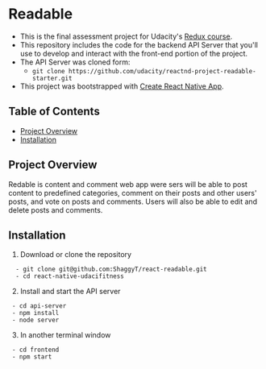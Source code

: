# Readable

  * This is the final assessment project for Udacity's [ Redux course](https://www.udacity.com/course/react-nanodegree--nd019).
  * This repository includes the code for the backend API Server that you'll use to develop and interact with the front-end portion of the project.
  * The API Server was cloned form:  
    * `git clone https://github.com/udacity/reactnd-project-readable-starter.git`
  * This project was bootstrapped with [Create React Native App](https://github.com/react-community/create-react-native-app).


## Table of Contents

- [Project Overview](#project-overview)
- [Installation](#installation)

## Project Overview

Redable is content and comment web app were  sers will be able to post content to predefined categories, comment on their posts and other users' posts, and vote on posts and comments. Users will also be able to edit and delete posts and comments. 
 
## Installation

  1. Download or clone the repository
  ```
    - git clone git@github.com:ShaggyT/react-readable.git
    - cd react-native-udacifitness
  ```
  2. Install and start the API server
   ```
    - cd api-server
    - npm install
    - node server
  ```
  3. In another terminal window
   ```
    - cd frontend
    - npm start
  ```



